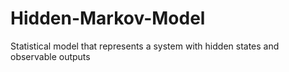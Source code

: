 # Hidden-Markov-Model
 Statistical model that represents a system with hidden states and observable outputs
